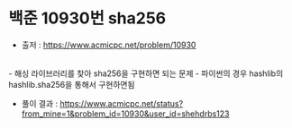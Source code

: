 # 백준 10930번 sha256
- 출저 : https://www.acmicpc.net/problem/10930

<br>
- 해싱 라이브러리를 찾아 sha256을 구현하면 되는 문제
  - 파이썬의 경우 hashlib의 hashlib.sha256을 통해서 구현하면됨

<br>

- 풀이 결과 : https://www.acmicpc.net/status?from_mine=1&problem_id=10930&user_id=shehdrbs123